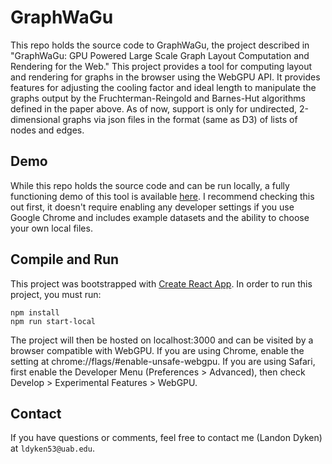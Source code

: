 # GraphWaGu

This repo holds the source code to GraphWaGu, the project described in "GraphWaGu: GPU Powered Large Scale Graph Layout
Computation and Rendering for the Web." This project provides a tool for computing layout and rendering for graphs in the browser using the WebGPU API. It provides features for adjusting the cooling factor and ideal length to manipulate the graphs output by the Fruchterman-Reingold and Barnes-Hut algorithms defined in the paper above. As of now, support is only for undirected, 2-dimensional graphs via json files in the format (same as D3) of lists of nodes and edges.

## Demo
While this repo holds the source code and can be run locally, a fully functioning demo of this tool is available [here](https://harp-lab.github.io/GraphWaGu/). I recommend checking this out first, it doesn't require enabling any developer settings if you use Google Chrome and includes example datasets and the ability to choose your own local files.

## Compile and Run

This project was bootstrapped with [Create React App](https://github.com/facebook/create-react-app). In order to run this project, you must run:
```
npm install
npm run start-local
```
The project will then be hosted on localhost:3000 and can be visited by a browser compatible with WebGPU. If you are using Chrome, enable the setting at chrome://flags/#enable-unsafe-webgpu. If you are using Safari, first enable the Developer Menu (Preferences > Advanced), then check Develop > Experimental Features > WebGPU.

## Contact
If you have questions or comments, feel free to contact me (Landon Dyken) at `ldyken53@uab.edu`.